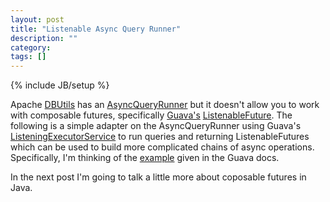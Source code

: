 ```yaml
---
layout: post
title: "Listenable Async Query Runner"
description: ""
category: 
tags: []
---
```

{% include JB/setup %}

Apache [DBUtils][2] has an [AsyncQueryRunner][1] but it doesn't allow you to work with composable futures, specifically [Guava's][4] [ListenableFuture][3]. The following is a simple adapter on the AsyncQueryRunner using Guava's [ListeningExecutorService][5] to run queries and returning ListenableFutures which can be used to build more complicated chains of async operations. Specifically, I'm thinking of the [example][6] given in the Guava docs.

In the next post I'm going to talk a little more about coposable futures in Java.

<script src="https://gist.github.com/mgodave/3120153.js"> </script>

[1]: http://commons.apache.org/proper/commons-dbutils/apidocs/org/apache/commons/dbutils/AsyncQueryRunner.html
[2]: http://commons.apache.org/proper/commons-dbutils/
[3]: http://docs.guava-libraries.googlecode.com/git-history/release/javadoc/com/google/common/util/concurrent/ListenableFuture.html
[4]: https://code.google.com/p/guava-libraries/
[5]: http://docs.guava-libraries.googlecode.com/git-history/release/javadoc/com/google/common/util/concurrent/ListeningExecutorService.html
[6]: https://code.google.com/p/guava-libraries/wiki/ListenableFutureExplained#Application